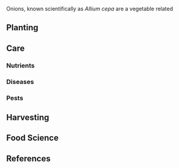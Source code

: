 
Onions, known scientifically as *Allium cepa* are a vegetable related

## Planting



## Care
### Nutrients

### Diseases


### Pests


## Harvesting

## Food Science

## References